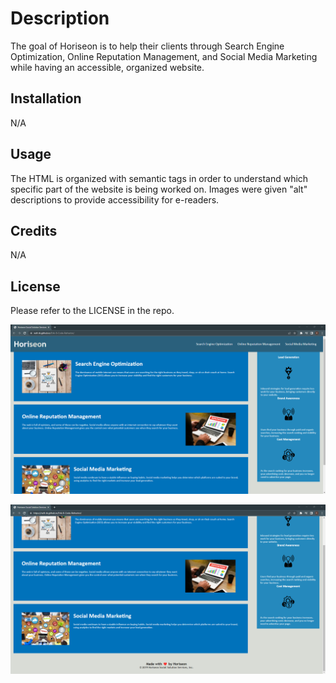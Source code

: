 # Description

The goal of Horiseon is to help their clients through Search Engine Optimization, Online Reputation Management, and Social Media Marketing while having an accessible, organized website.

## Installation
N/A

## Usage

The HTML is organized with semantic tags in order to understand which specific part of the website is being worked on. Images were given "alt" descriptions to provide accessibility for e-readers. 

## Credits
N/A

## License
Please refer to the LICENSE in the repo.

![Screenshot-Part-1](./assets/images/screenshot-1.png)

![Screenshot-Part-2](./assets/images/screenshot-2.png)